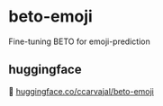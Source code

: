 # beto-emoji
Fine-tuning BETO for emoji-prediction

## huggingface

🤗 [huggingface.co/ccarvajal/beto-emoji](https://huggingface.co/ccarvajal/beto-emoji)
